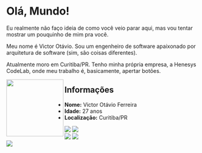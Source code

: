 # Olá, Mundo!

Eu realmente não faço ideia de como você veio parar aqui, mas vou tentar mostrar um pouquinho de mim pra você.

Meu nome é Victor Otávio. Sou um engenheiro de software apaixonado por arquitetura de software (sim, são coisas diferentes).

Atualmente moro em Curitiba/PR. Tenho minha própria empresa, a Henesys CodeLab, onde meu trabalho é, basicamente, apertar botões.

<img align="left" src="https://github.com/vctrtvfrrr/vctrtvfrrr/raw/master/octocat.png" alt="" width="150" />

## Informações

- **Nome:** Victor Otávio Ferreira
- **Idade:** 27 anos
- **Localização:** Curitiba/PR

[![](https://img.shields.io/badge/LinkedIn-victorotavio-blue)](https://www.linkedin.com/in/victorotavio/) [![](https://img.shields.io/badge/Twitter-@vctrtvfrrr-blue)](https://twitter.com/vctrtvfrrr)  
[![](http://img.shields.io/badge/GitHub-vctrtvfrrr-24292e)](https://github.com/vctrtvfrrr) [![](http://img.shields.io/badge/GitLab-vctrtvfrrr-ec5d16)](https://github.com/vctrtvfrrr)  
[![](https://img.shields.io/badge/Email-victor@otavioferreira.com.br-red)](mailto:victor@otavioferreira.com.br)
